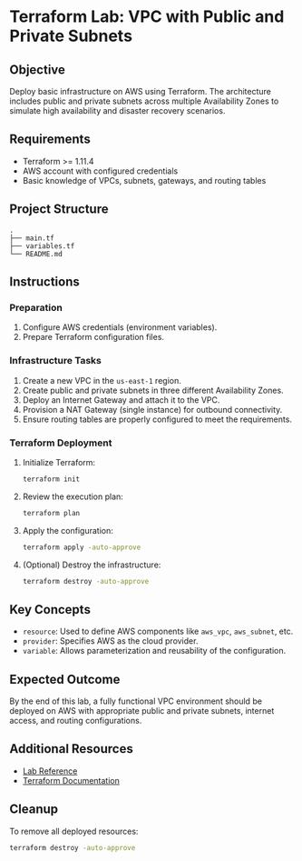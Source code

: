 # Terraform Lab: VPC with Public and Private Subnets

## Objective

Deploy basic infrastructure on AWS using Terraform. The architecture includes public and private subnets across multiple Availability Zones to simulate high availability and disaster recovery scenarios.

## Requirements

- Terraform >= 1.11.4
- AWS account with configured credentials
- Basic knowledge of VPCs, subnets, gateways, and routing tables

## Project Structure

```
.
├── main.tf
├── variables.tf
└── README.md
```

## Instructions

### Preparation

1. Configure AWS credentials (environment variables).
2. Prepare Terraform configuration files.

### Infrastructure Tasks

1. Create a new VPC in the `us-east-1` region.
2. Create public and private subnets in three different Availability Zones.
3. Deploy an Internet Gateway and attach it to the VPC.
4. Provision a NAT Gateway (single instance) for outbound connectivity.
5. Ensure routing tables are properly configured to meet the requirements.

### Terraform Deployment

1. Initialize Terraform:

   ```bash
   terraform init
   ```

2. Review the execution plan:

   ```bash
   terraform plan
   ```

3. Apply the configuration:

   ```bash
   terraform apply -auto-approve
   ```

4. (Optional) Destroy the infrastructure:

   ```bash
   terraform destroy -auto-approve
   ```

## Key Concepts

- `resource`: Used to define AWS components like `aws_vpc`, `aws_subnet`, etc.
- `provider`: Specifies AWS as the cloud provider.
- `variable`: Allows parameterization and reusability of the configuration.

## Expected Outcome

By the end of this lab, a fully functional VPC environment should be deployed on AWS with appropriate public and private subnets, internet access, and routing configurations.

## Additional Resources

- [Lab Reference](https://github.com/btkrausen/hashicorp/blob/master/terraform/Hands-On%20Labs/Section%2002%20-%20Understand%20IAC%20Concepts/02%20-%20Benefits_of_Infrastructure_as_Code.md)
- [Terraform Documentation](https://developer.hashicorp.com/terraform/docs)

## Cleanup

To remove all deployed resources:

```bash
terraform destroy -auto-approve
```
